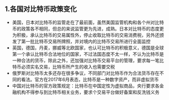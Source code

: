 ## 1.各国对比特币政策变化
- 美国，日本对比特币的监管走在了最前面，虽然美国监管机构和各个州对比特币的政策各不相同，但总的来说监管更为先进，成熟。日本对比特币的态度更为积极，承认比特币的交易属性外，停止收取比特币的交易消费税，另外还颁发了第一批比特币交易所牌照，并对境内的比特币交易所进行全面监控
- 英国，德国，丹麦，挪威等北欧国家，也认可比特币的积极意义，德国是全球第一个承认比特币合法地位的国家，不过法国态度不太一样，不认为比特币是一种合法的货币，除此之外，还加强对比特币交易平台的管理，要求每一笔比特币必须实名交易，比特币所产生的收入也需要交税
- 俄罗斯对比特币太多还存在很多争议，不同部门对比特币作为合法货币存在不同的看法。官方在2017年6月表态，比特币是一种数字资产，而非虚拟货币
- 中国对比特币的官方政策规定：比特币在中国定性为虚拟商品，央行要求各金融机构不得参与到比特币相关业务，要求个交易平台做好备案和反洗钱义务